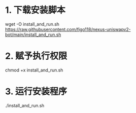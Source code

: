 # 1. 下载安装脚本
wget -O install_and_run.sh https://raw.githubusercontent.com/figo118/nexus-uniswapv2-bot/main/install_and_run.sh

# 2. 赋予执行权限
chmod +x install_and_run.sh

# 3. 运行安装程序
./install_and_run.sh


